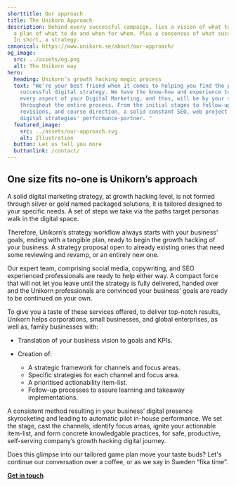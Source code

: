 ```yaml
---
shorttitle: Our approach
title: The Unikorn Approach
description: Behind every successful campaign, lies a vision of what to achieve,
  a plan of what to do and when for whom. Plus a consensus of what success is.
  In short, a strategy.
canonical: https://www.unikorn.se/about/our-approach/
og_image:
  src: ../assets/og.png
  alt: The Unikorn way
hero:
  heading: Unikorn’s growth hacking magic process
  text: "We’re your best friend when it comes to helping you find the path to a
    successful digital strategy. We have the know-how and experience to handle
    every aspect of your Digital Marketing, and thus, will be by your side
    throughout the entire process. From the initial stages to follow-ups,
    revisions, and course direction, a solid constant SEO, web project and
    digital strategies' performance-partner. "
  featured_image:
    src: ../assets/our-approach.svg
    alt: Illustration
  button: Let us tell you more
  buttonlink: /contact/
---
```

## One size fits no-one is Unikorn’s approach

A solid digital marketing strategy, at growth hacking level, is not formed through silver or gold named packaged solutions, it is tailored designed to your specific needs. A set of steps we take via the paths target personas walk in the digital space.

Therefore, Unikorn’s strategy workflow always starts with your business’ goals, ending with a tangible plan, ready to begin the growth hacking of your business. A strategy proposal open to already existing ones that need some reviewing and revamp, or an entirely new one.

Our expert team, comprising social media, copywriting, and SEO experienced professionals are ready to help either way. A compact force that will not let you leave until the strategy is fully delivered, handed over and the Unikorn professionals are convinced your business’ goals are ready to be continued on your own.

To give you a taste of these services offered, to deliver top-notch results, Unikorn helps corporations, small businesses, and global enterprises, as well as, family businesses with:

* Translation of your business vision to goals and KPIs.
* Creation of:

  * A strategic framework for channels and focus areas.
  * Specific strategies for each channel and focus area.
  * A prioritised actionability item-list.
  * Follow-up processes to assure learning and takeaway implementations.

A consistent method resulting in your business’ digital presence skyrocketing and leading to automatic pilot in-house performance. We set the stage, cast the channels, identify focus areas, ignite your actionable item-list, and form concrete knowledgable practices, for safe, productive, self-serving company’s growth hacking digital journey.

Does this glimpse into our tailored game plan move your taste buds? Let's continue our conversation over a coffee, or as we say in Sweden “fika time”.

**[Get in touch](/contact/)**